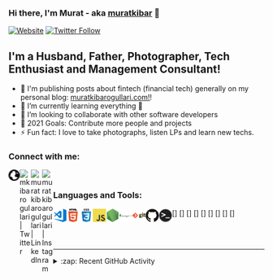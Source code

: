 ### Hi there, I'm Murat - aka [muratkibar][website] 👋

[![Website](https://img.shields.io/website?label=muratkibarogullari.com&style=for-the-badge&url=https%3A%2F%2Fmuratkibarogullari.com)](https://muratkibarogullari.com)
[![Twitter Follow](https://img.shields.io/twitter/follow/mkibarogullari?color=1DA1F2&logo=twitter&style=for-the-badge)](https://twitter.com/intent/follow?original_referer=https%3A%2F%2Fgithub.com%2Fmkibarogullari&screen_name=mkibarogullari)

## I'm a Husband, Father, Photographer, Tech Enthusiast and Management Consultant!

- 🔭 I'm publishing posts about fintech (financial tech) generally on my personal blog: [muratkibarogullari.com!][blog]!
- 🌱 I’m currently learning everything 🤣
- 👯 I’m looking to collaborate with other software developers
- 🥅 2021 Goals: Contribute more people and projects
- ⚡ Fun fact: I love to take photographs, listen LPs and learn new techs.

### Connect with me:

[<img align="left" alt="muratkibarogullari.com" width="22px" src="https://raw.githubusercontent.com/iconic/open-iconic/master/svg/globe.svg" />][website]
[<img align="left" alt="mkibarogullari | Twitter" width="22px" src="https://cdn.jsdelivr.net/npm/simple-icons@v3/icons/twitter.svg" />][twitter]
[<img align="left" alt="muratkibarogullari | LinkedIn" width="22px" src="https://cdn.jsdelivr.net/npm/simple-icons@v3/icons/linkedin.svg" />][linkedin]
[<img align="left" alt="muratkibarogullari | Instagram" width="22px" src="https://cdn.jsdelivr.net/npm/simple-icons@v3/icons/instagram.svg" />][instagram]

<br />

### Languages and Tools:

[<img align="left" alt="Visual Studio Code" width="26px" src="https://raw.githubusercontent.com/github/explore/80688e429a7d4ef2fca1e82350fe8e3517d3494d/topics/visual-studio-code/visual-studio-code.png" />]
[<img align="left" alt="HTML5" width="26px" src="https://raw.githubusercontent.com/github/explore/80688e429a7d4ef2fca1e82350fe8e3517d3494d/topics/html/html.png" />]
[<img align="left" alt="CSS3" width="26px" src="https://raw.githubusercontent.com/github/explore/80688e429a7d4ef2fca1e82350fe8e3517d3494d/topics/css/css.png" />]
[<img align="left" alt="JavaScript" width="26px" src="https://raw.githubusercontent.com/github/explore/80688e429a7d4ef2fca1e82350fe8e3517d3494d/topics/javascript/javascript.png" />]
[<img align="left" alt="Node.js" width="26px" src="https://raw.githubusercontent.com/github/explore/80688e429a7d4ef2fca1e82350fe8e3517d3494d/topics/nodejs/nodejs.png" />]
[<img align="left" alt="MongoDB" width="26px" src="https://raw.githubusercontent.com/github/explore/80688e429a7d4ef2fca1e82350fe8e3517d3494d/topics/mongodb/mongodb.png" />]
[<img align="left" alt="Git" width="26px" src="https://raw.githubusercontent.com/github/explore/80688e429a7d4ef2fca1e82350fe8e3517d3494d/topics/git/git.png" />]
[<img align="left" alt="GitHub" width="26px" src="https://raw.githubusercontent.com/github/explore/78df643247d429f6cc873026c0622819ad797942/topics/github/github.png" />]
[<img align="left" alt="Terminal" width="26px" src="https://raw.githubusercontent.com/github/explore/80688e429a7d4ef2fca1e82350fe8e3517d3494d/topics/terminal/terminal.png" />]

<br />
<br />

---

<details>
  <summary>:zap: Recent GitHub Activity</summary>
  
<!--START_SECTION:activity-->
1. 💪 Opened PR [#1] in [muratkibar/ibanshare-app](https://github.com/muratkibar/ibanshare-app)
2. 🎉 Opened PR [#2] in [muratkibar/ibanshare-www](https://github.com/muratkibar/ibanshare-www)
<!--END_SECTION:activity-->

</details>

<!-- <details>
  <summary>:zap: GitHub Stats</summary>

  <img align="left" alt="muratkibar's GitHub Stats" src="https://github-readme-stats.codestackr.vercel.app/api?username=codeSTACKr&show_icons=true&hide_border=true" />

</details> -->

[website]: https://muratkibarogullari.com
[blog]: https://muratkibarogullari.com
[twitter]: https://twitter.com/mkibarogullari
[instagram]: https://instagram.com/muratkibarogullari
[linkedin]: https://linkedin.com/in/muratkibarogullari
